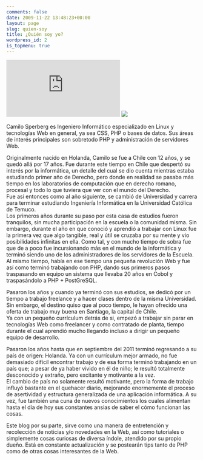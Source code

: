 ```yaml
---
comments: false
date: 2009-11-22 13:48:23+00:00
layout: page
slug: quien-soy
title: ¿Quién soy yo?
wordpress_id: 2
is_topmenu: true
---
```


![](http://www.gravatar.com/avatar.php?gravatar_id=7d2c673e648e3df2db252989da891cd7&default=http%3A%2F%2Funreal4u.com%2Fnuevo%2Fi%2Fngl.jpg&size=68&rating=G&border=FF0000)
![](http://www.zend.com/img/yellowpages/zce_php5-3_logo.gif)

Camilo Sperberg es Ingeniero Informático especializado en Linux y tecnologías Web en general, ya sea CSS, PHP o bases de
datos. Sus áreas de interés principales son sobretodo PHP y administración de servidores Web.

Originalmente nacido en Holanda, Camilo se fue a Chile con 12 años, y se quedó allá por 17 años. Fue durante este tiempo
en Chile que despertó su interés por la informática, un detalle del cual se dio cuenta mientras estaba estudiando primer
año de Derecho, pero donde en realidad se pasaba más tiempo en los laboratorios de computación que en derecho romano, 
procesal y todo lo que tuviera que ver con el mundo del Derecho.  
Fue así entonces como al año siguiente, se cambió de Universidad y carrera para terminar estudiando Ingeniería 
Informática en la Universidad Católica de Temuco.  
Los primeros años durante su paso por esta casa de estudios fueron tranquilos, sin mucha participación en la escuela o 
la comunidad misma. Sin embargo, durante el año en que conoció y aprendió a trabajar con Linux fue la primera vez que 
algo tangible, real y útil se cruzaba por su mente y vio posibilidades infinitas en ella. Como tal, y con mucho tiempo 
de sobra fue que de a poco fue incursionando más en el mundo de la informática y terminó siendo uno de los 
administradores de los servidores de la Escuela. Al mismo tiempo, había en ese tiempo una pequeña revolución Web y fue 
así como terminó trabajando con PHP, dando sus primeros pasos traspasando en equipo un sistema que llevaba 20 años en 
Cobol y traspasándolo a PHP + PostGreSQL.

Pasaron los años y cuando ya terminó con sus estudios, se dedicó por un tiempo a trabajo freelance y a hacer clases 
dentro de la misma Universidad. Sin embargo, el destino quiso que al poco tiempo, le hayan ofrecido una oferta de 
trabajo muy buena en Santiago, la capital de Chile.  
Ya con un pequeño currículum detrás de si, empezó a trabajar sin parar en tecnologías Web como freelancer y como 
contratado de planta, tiempo durante el cual aprendió mucho llegando incluso a dirigir un pequeño equipo de desarrollo.

Pasaron los años hasta que en septiembre del 2011 terminó regresando a su país de origen: Holanda. Ya con un currículum 
mejor armado, no fue demasiado difícil encontrar trabajo y de esa forma terminó trabajando en un país que; a pesar de ya 
haber vivido en él de niño; le resultó totalmente desconocido y extraño, pero excitante y motivante a la vez.  
El cambio de país no solamente resultó motivante, pero la forma de trabajo influyó bastante en el quehacer diario, 
mejorando enormemente el proceso de asertividad y estructura generalizada de una aplicación informática. A su vez, fue 
también una cuna de nuevos conocimientos los cuales alimentan hasta el día de hoy sus constantes ansias de saber el cómo
funcionan las cosas.

Este blog por su parte, sirve como una manera de entretención y recolección de noticias y/o novedades en la Web, así 
como tutoriales o simplemente cosas curiosas de diversa índole, atendido por su propio dueño. Está en constante 
actualización y se postearán tips tanto de PHP como de otras cosas interesantes de la Web.

